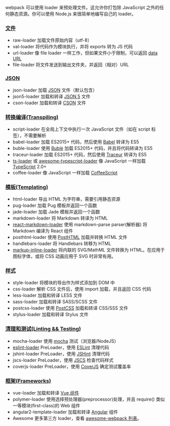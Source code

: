 webpack 可以使用 loader 来预处理文件。这允许你打包除 JavaScript 之外的任何静态资源。你可以使用 Node.js 来很简单地编写自己的 loader。
### [文件](https://malun666.github.io/aicoder_vip_doc/#/pages/vip_2webpack?id=%e6%96%87%e4%bb%b6)

- raw-loader 加载文件原始内容（utf-8）
- val-loader 将代码作为模块执行，并将 exports 转为 JS 代码
- url-loader 像 file loader 一样工作，但如果文件小于限制，可以返回 [data URL](https://tools.ietf.org/html/rfc2397)
- file-loader 将文件发送到输出文件夹，并返回（相对）URL
### [JSON](https://malun666.github.io/aicoder_vip_doc/#/pages/vip_2webpack?id=json)

- json-loader 加载 [JSON](http://json.org/) 文件（默认包含）
- json5-loader 加载和转译 [JSON 5](https://json5.org/) 文件
- cson-loader 加载和转译 [CSON](https://github.com/bevry/cson#what-is-cson) 文件

### [转换编译(Transpiling)](https://malun666.github.io/aicoder_vip_doc/#/pages/vip_2webpack?id=%e8%bd%ac%e6%8d%a2%e7%bc%96%e8%af%91transpiling)

- script-loader 在全局上下文中执行一次 JavaScript 文件（如在 script 标签），不需要解析
- babel-loader 加载 ES2015+ 代码，然后使用 [Babel](https://babeljs.io/) 转译为 ES5
- buble-loader 使用 [Bublé](https://buble.surge.sh/guide/) 加载 ES2015+ 代码，并且将代码转译为 ES5
- traceur-loader 加载 ES2015+ 代码，然后使用 [Traceur](https://github.com/google/traceur-compiler#readme) 转译为 ES5
- [ts-loader](https://github.com/TypeStrong/ts-loader) 或 [awesome-typescript-loader](https://github.com/s-panferov/awesome-typescript-loader) 像 JavaScript 一样加载 [TypeScript](https://www.typescriptlang.org/) 2.0+
- coffee-loader 像 JavaScript 一样加载 [CoffeeScript](http://coffeescript.org/)

### [模板(Templating)](https://malun666.github.io/aicoder_vip_doc/#/pages/vip_2webpack?id=%e6%a8%a1%e6%9d%bftemplating)

- html-loader 导出 HTML 为字符串，需要引用静态资源
- pug-loader 加载 Pug 模板并返回一个函数
- jade-loader 加载 Jade 模板并返回一个函数
- markdown-loader 将 Markdown 转译为 HTML
- [react-markdown-loader](https://github.com/javiercf/react-markdown-loader) 使用 markdown-parse parser(解析器) 将 Markdown 编译为 React 组件
- posthtml-loader 使用 [PostHTML](https://github.com/posthtml/posthtml) 加载并转换 HTML 文件
- handlebars-loader 将 Handlebars 转移为 HTML
- [markup-inline-loader](https://github.com/asnowwolf/markup-inline-loader) 将内联的 SVG/MathML 文件转换为 HTML。在应用于图标字体，或将 CSS 动画应用于 SVG 时非常有用。

### [样式](https://malun666.github.io/aicoder_vip_doc/#/pages/vip_2webpack?id=%e6%a0%b7%e5%bc%8f)

- style-loader 将模块的导出作为样式添加到 DOM 中
- css-loader 解析 CSS 文件后，使用 import 加载，并且返回 CSS 代码
- less-loader 加载和转译 LESS 文件
- sass-loader 加载和转译 SASS/SCSS 文件
- postcss-loader 使用 [PostCSS](http://postcss.org/) 加载和转译 CSS/SSS 文件
- stylus-loader 加载和转译 Stylus 文件

### [清理和测试(Linting && Testing)](https://malun666.github.io/aicoder_vip_doc/#/pages/vip_2webpack?id=%e6%b8%85%e7%90%86%e5%92%8c%e6%b5%8b%e8%af%95linting-ampamp-testing)

- mocha-loader 使用 [mocha](https://mochajs.org/) 测试（浏览器/NodeJS）
- [eslint-loader](https://github.com/webpack-contrib/eslint-loader) PreLoader，使用 [ESLint](https://eslint.org/) 清理代码
- jshint-loader PreLoader，使用 [JSHint](http://jshint.com/about/) 清理代码
- jscs-loader PreLoader，使用 [JSCS](http://jscs.info/) 检查代码样式
- coverjs-loader PreLoader，使用 [CoverJS](https://github.com/arian/CoverJS) 确定测试覆盖率
### [框架(Frameworks)](https://malun666.github.io/aicoder_vip_doc/#/pages/vip_2webpack?id=%e6%a1%86%e6%9e%b6frameworks)

- vue-loader 加载和转译 [Vue 组件](https://vuejs.org/v2/guide/components.html)
- polymer-loader 使用选择预处理器(preprocessor)处理，并且 require() 类似一等模块(first-class)的 Web 组件
- angular2-template-loader 加载和转译 [Angular](https://angular.io/) 组件
- Awesome 更多第三方 loader，查看 [awesome-webpack 列表](https://github.com/webpack-contrib/awesome-webpack#loaders)。
